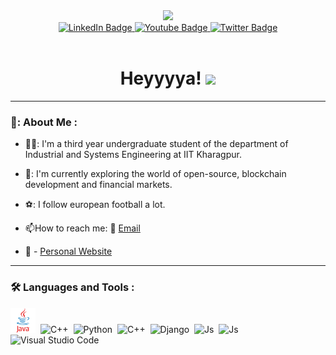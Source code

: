 <div id="header" align="center">
  <img src="https://media.giphy.com/media/cYWZAIhRC3t0wMix6h/giphy.gif"/>
</div> 

<div id="badges" align=center>
  <a href="www.linkedin.com/in/parth-gupta-8b2362211">
    <img src="https://img.shields.io/badge/LinkedIn-blue?style=for-the-badge&logo=linkedin&logoColor=white" alt="LinkedIn Badge"/>
  </a>
  <a href="https://www.instagram.com/parth_guptaaaa/">
    <img src="https://img.shields.io/badge/Instagram-red?style=for-the-badge&logo=youtube&logoColor=white" alt="Youtube Badge"/>
  </a>
  <a href="https://twitter.com/lunatic_prodigy">
    <img src="https://img.shields.io/badge/Twitter-blue?style=for-the-badge&logo=twitter&logoColor=white" alt="Twitter Badge"/>
  </a>
</div>

<div id="counter" align="center">
  <img src="https://komarev.com/ghpvc/?username=parth-guptaaaa&style=flat-square&color=blue" alt=""/>
</div>

<h1 align="center">
  Heyyyya!
  <img src="https://media.giphy.com/media/hvRJCLFzcasrR4ia7z/giphy.gif" width="30px"/>
</h1>

---

### 👦: About Me :

- 🧑‍🎓: I'm a third year undergraduate student of the department of Industrial and Systems Engineering at IIT Kharagpur.

- 🤔: I'm currently exploring the world of open-source, blockchain development and financial markets.

- ⚽: I follow european football a lot.

- :mailbox:How to reach me: 📧 <a href = "mailto: parthgupta096@gmail.com">Email</a>
- 📄 - <a href = "https://parth-guptaaaa.github.io/parth-guptaaaa.io/">Personal Website</a>

---

### :hammer_and_wrench: Languages and Tools :
  <div>
  <img src="https://github.com/devicons/devicon/blob/master/icons/java/java-original-wordmark.svg" title="Java" alt="Java" width="40" height="40"/>&nbsp;
  <img src="https://cdn.jsdelivr.net/gh/devicons/devicon/icons/c/c-original.svg" title="C++" alt="C++" width="40" height="40"/>&nbsp;
  <img src="https://cdn.jsdelivr.net/gh/devicons/devicon/icons/python/python-original.svg" title="Python" alt="Python" width="40" height="40"/>&nbsp;
  <img src="https://cdn.jsdelivr.net/gh/devicons/devicon/icons/c/c-original.svg" title="C++" alt="C++" width="40" height="40"/>&nbsp;
  <img src="https://cdn.jsdelivr.net/gh/devicons/devicon/icons/django/django-plain.svg" title="Django" alt="Django" width="40" height="40"/>&nbsp;
  <img src="https://cdn.jsdelivr.net/gh/devicons/devicon/icons/javascript/javascript-original.svg" title="Js" alt="Js" width="40" height="40"/>&nbsp;
  <img src="https://cdn.jsdelivr.net/gh/devicons/devicon/icons/mongodb/mongodb-original.svg" title="Js" alt="Js" width="40" height="40"/>&nbsp;
  <img src="https://cdn.jsdelivr.net/gh/devicons/devicon/icons/visualstudio/visualstudio-plain.svg" title="Visual Studio Code" alt="Visual Studio Code" width="40" height="40"/>&nbsp;
  
